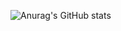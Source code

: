 

![Anurag's GitHub stats](https://github-readme-stats.vercel.app/api?username=Immortal1125&show_icons=true&theme=transparent&locale=cn&border_radius=20px&hide_border=true&title_color=FFA4EE&text_color=F7E077)

<div>

</div>
